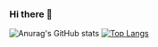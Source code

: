### Hi there 👋

![Anurag's GitHub stats](https://github-readme-stats.vercel.app/api?username=hoDongho&show_icons=true&theme=vue) [![Top Langs](https://github-readme-stats.vercel.app/api/top-langs/hoDongho=anuraghazra&layout=compact&theme=vue)](https://github.com/anuraghazra/github-readme-stats)
